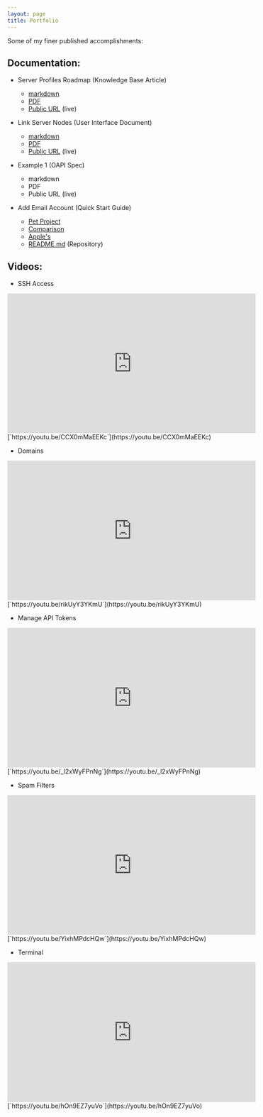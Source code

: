```yaml
---
layout: page
title: Portfolio
---
```


Some of my finer published accomplishments:

## Documentation:

* Server Profiles Roadmap (Knowledge Base Article)
  * [markdown](/portfolio/SPR.md)
  * [PDF](/portfolio/SPR.pdf)
  * [Public URL](https://docs.cpanel.net/knowledge-base/general-systems-administration/server-profiles-roadmap/) (live)

* Link Server Nodes (User Interface Document)
  * [markdown](/portfolio/LSN.md)
  * [PDF](/portfolio/LSN.pdf)
  * [Public URL](https://docs.cpanel.net/whm/server-configuration/link-server-nodes/) (live)

* Example 1 (OAPI Spec)
  * markdown
  * PDF
  * Public URL (live)

* Add Email Account (Quick Start Guide)
  * [Pet Project](https://gmoney22.github.io/add-email/)
  * [Comparison](https://docs.cpanel.net/cpanel/email/create-an-email-account/)
  * [Apple's](https://support.apple.com/en-us/HT201320)
  * [README.md](https://github.com/GMoney22/add-email) (Repository)

## Videos:

* SSH Access
<iframe width="560" height="315" src="https://www.youtube.com/embed/CCX0mMaEEKc" title="YouTube video player" frameborder="0" allow="accelerometer; autoplay; clipboard-write; encrypted-media; gyroscope; picture-in-picture" allowfullscreen></iframe>
[`https://youtu.be/CCX0mMaEEKc`](https://youtu.be/CCX0mMaEEKc)

* Domains
<iframe width="560" height="315" src="https://www.youtube.com/embed/rikUyY3YKmU" title="YouTube video player" frameborder="0" allow="accelerometer; autoplay; clipboard-write; encrypted-media; gyroscope; picture-in-picture" allowfullscreen></iframe>
[`https://youtu.be/rikUyY3YKmU`](https://youtu.be/rikUyY3YKmU)

* Manage API Tokens
<iframe width="560" height="315" src="https://www.youtube.com/embed/_l2xWyFPnNg" title="YouTube video player" frameborder="0" allow="accelerometer; autoplay; clipboard-write; encrypted-media; gyroscope; picture-in-picture" allowfullscreen></iframe>
[`https://youtu.be/_l2xWyFPnNg`](https://youtu.be/_l2xWyFPnNg)

* Spam Filters
<iframe width="560" height="315" src="https://www.youtube.com/embed/YixhMPdcHQw" title="YouTube video player" frameborder="0" allow="accelerometer; autoplay; clipboard-write; encrypted-media; gyroscope; picture-in-picture" allowfullscreen></iframe>
[`https://youtu.be/YixhMPdcHQw`](https://youtu.be/YixhMPdcHQw)

* Terminal
<iframe width="560" height="315" src="https://www.youtube.com/embed/hOn9EZ7yuVo" title="YouTube video player" frameborder="0" allow="accelerometer; autoplay; clipboard-write; encrypted-media; gyroscope; picture-in-picture" allowfullscreen></iframe>
[`https://youtu.be/hOn9EZ7yuVo`](https://youtu.be/hOn9EZ7yuVo)
